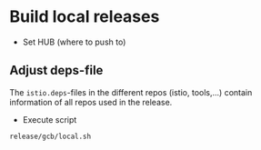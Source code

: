 # Build local releases

* Set HUB (where to push to)

## Adjust deps-file
The `istio.deps`-files in the different repos (istio, tools,...) contain information of all repos used in the release.

* Execute script
```
release/gcb/local.sh
```